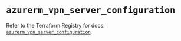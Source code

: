 # `azurerm_vpn_server_configuration`

Refer to the Terraform Registry for docs: [`azurerm_vpn_server_configuration`](https://registry.terraform.io/providers/hashicorp/azurerm/3.105.0/docs/resources/vpn_server_configuration).
